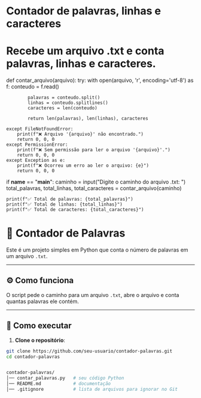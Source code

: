 # Contador de palavras, linhas e caracteres
# Recebe um arquivo .txt e conta palavras, linhas e caracteres.

def contar_arquivo(arquivo):
    try:
        with open(arquivo, 'r', encoding='utf-8') as f:
            conteudo = f.read()
            
            palavras = conteudo.split()
            linhas = conteudo.splitlines()
            caracteres = len(conteudo)
            
            return len(palavras), len(linhas), caracteres

    except FileNotFoundError:
        print(f"❌ Arquivo '{arquivo}' não encontrado.")
        return 0, 0, 0
    except PermissionError:
        print(f"❌ Sem permissão para ler o arquivo '{arquivo}'.")
        return 0, 0, 0
    except Exception as e:
        print(f"❌ Ocorreu um erro ao ler o arquivo: {e}")
        return 0, 0, 0

if __name__ == "__main__":
    caminho = input("Digite o caminho do arquivo .txt: ")
    total_palavras, total_linhas, total_caracteres = contar_arquivo(caminho)
    
    print(f"✅ Total de palavras: {total_palavras}")
    print(f"✅ Total de linhas: {total_linhas}")
    print(f"✅ Total de caracteres: {total_caracteres}")


# 📝 Contador de Palavras

Este é um projeto simples em Python que conta o número de palavras em um arquivo `.txt`.

---

## ⚙️ Como funciona

O script pede o caminho para um arquivo `.txt`, abre o arquivo e conta quantas palavras ele contém.

---

## 🚀 Como executar

1. **Clone o repositório**:
```bash
git clone https://github.com/seu-usuario/contador-palavras.git
cd contador-palavras


contador-palavras/
│── contar_palavras.py   # seu código Python
│── README.md            # documentação
│── .gitignore           # lista de arquivos para ignorar no Git
